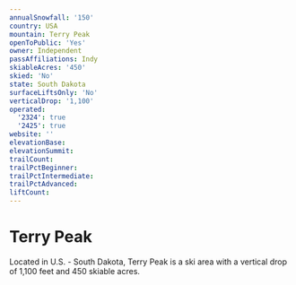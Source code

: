 ```yaml
---
annualSnowfall: '150'
country: USA
mountain: Terry Peak
openToPublic: 'Yes'
owner: Independent
passAffiliations: Indy
skiableAcres: '450'
skied: 'No'
state: South Dakota
surfaceLiftsOnly: 'No'
verticalDrop: '1,100'
operated:
  '2324': true
  '2425': true
website: ''
elevationBase:
elevationSummit:
trailCount:
trailPctBeginner:
trailPctIntermediate:
trailPctAdvanced:
liftCount:
---
```



# Terry Peak

Located in U.S. - South Dakota, Terry Peak is a ski area with a vertical drop of 1,100 feet and 450 skiable acres.

